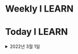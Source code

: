 # Weekly I LEARN
# Today I LEARN
<details markdown="1">

<summary>2022년 3월 1일</summary>

- 김영한 JPA2 </br>
    - 완강 ***
    - 컬렉션 최적화 방법 (엔티티 조회, DTO 조회 - 메모리 페이징 가능/불가능 부분 꼭 제대로 리뷰)
    - 페치 조인 및 batchsize 문제 한번 더 리뷰 필요
    - OSIV (추가 학습 필요 - 영속성 관련)
- 프로젝트 </br>
    - 권한 안으로 못들어가는거 포스트맨에서 토큰값** 필수 삽입!!!!!
    - 코드는 이상이 없었다..
    - 테스트코드 개념 학습 (내일 빌더패턴이랑 같이 숙제 완료하기!)
</details>
